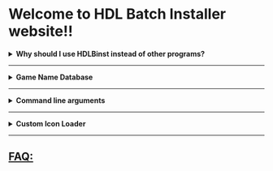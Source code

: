# Welcome to HDL Batch Installer website!!





<details>
  <summary> <b> Why should I use HDLBinst instead of other programs? </b> </summary>
  <p>
 The idea behind this GUI consists on combining the strengths of each program that serves this same purpose.

 [Learn more here](./why_hdlbinst_is_better.html)
  </p>
</details>

----

<details>
  <summary> <b> Game Name Database </b></summary>
  <p>
  
 Just like HDL Batch, this GUI will automatically search the Game Title for the PS2 ISO you're about to Install.

 the program has an Internal Database with `15177` Game Titles!

 however, you can use an external database Instead.

 when the program can't find the Game Title on the Database (or the Database is disabled) the name of the ISO file is assigned as the title Instead (without the extension)

 If you find a Game ID that isn´t registered in our database Open a new [__Database Update Request__](https://github.com/israpps/HDL-Batch-installer/issues/new?assignees=&labels=Database+issue&template=database-update-request.md&title=Database+update+Request)
  </p>
  <details>
    <summary>Create Custom Database: </summary>
    <p>    
      
the file should be named `gamename.DB`, it must remain with the Program

a [copy of the internal database](https://github.com/israpps/HDL-Batch-installer/blob/main/Database/gamename.csv) is provided at this repo, (thanks to VTSTech and everyone that contributed to the game title list from PSX-Place)
    </p>    
  </details>
</details>

-----

<details>
  <summary> <b> Command line arguments </b></summary>
  <p>
  
`--stay-on-top`	forces the GUI to stay on top of every program.

`--redirect-text` redirects log messages from console into two text files found inside `log` folder.

`--force-max-debug` Program will behave as if highest debug level was selected, independently of the value written on the config file.

  </p>    
</details>

-----

<details>
  <summary> <b> Custom Icon Loader </b> </summary>
  <p>
    
Starting with `v3.1.3 - revision 0` HDLBinst will be capable of loading custom icons (wich will be the icon that the game uses as save file
    
#### If you want to contribute to the icon database you must:
1. Find the game icom (from the save file is the best option)
2. check if the icon file size is smaller than 200kb
3. check all the game variants ELF ID
4. send me the file and a list with the ELF ID of the game variants (search the game title on this [Database](https://github.com/israpps/HDL-Batch-installer/blob/main/Database/gamename.csv) to see how many variants are available and copy the ELF of each
    
__Example:__

GTA San andreas
    
*Provide icon file* (example name: `GTA_SAR.ico`)

and a list of the ELF ID's like this one
```ini
SCES_515.41=GTA_SAR.ico
SCES_525.41=GTA_SAR.ico
SCES_529.27=GTA_SAR.ico
SLES_515.41=GTA_SAR.ico
SLES_525.41=GTA_SAR.ico
SLPM_552.92=GTA_SAR.ico
SLES_529.27=GTA_SAR.ico
SLPM_659.84=GTA_SAR.ico
SLPM_667.88=GTA_SAR.ico
SLUS_209.46=GTA_SAR.ico
```
    
  </p>
</details>

-----
## [FAQ:](./FAQ/FAQ.html)
